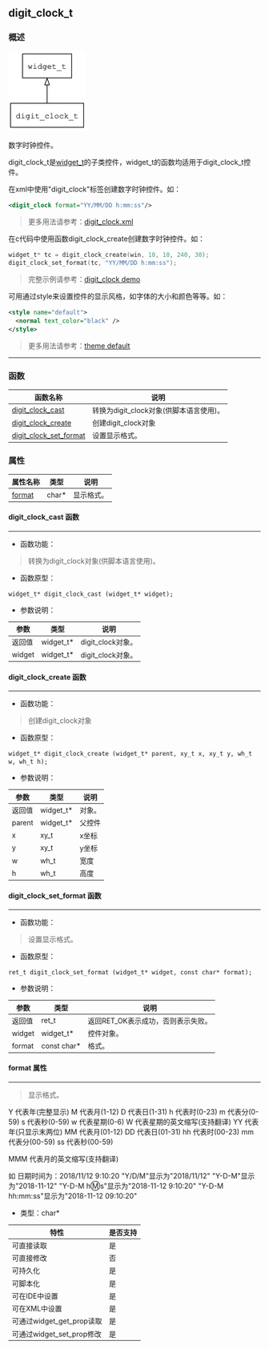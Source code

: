 ## digit\_clock\_t
### 概述
![image](images/digit_clock_t_0.png)

 数字时钟控件。

 digit\_clock\_t是[widget\_t](widget_t.md)的子类控件，widget\_t的函数均适用于digit\_clock\_t控件。

 在xml中使用"digit\_clock"标签创建数字时钟控件。如：

 ```xml
 <digit_clock format="YY/MM/DD h:mm:ss"/>
 ```

 > 更多用法请参考：[digit\_clock.xml](
 https://github.com/zlgopen/awtk/blob/master/demos/assets/raw/ui/digit_clock.xml)

 在c代码中使用函数digit\_clock\_create创建数字时钟控件。如：

 ```c
 widget_t* tc = digit_clock_create(win, 10, 10, 240, 30);
 digit_clock_set_format(tc, "YY/MM/DD h:mm:ss");
 ```

 > 完整示例请参考：[digit\_clock demo](
 https://github.com/zlgopen/awtk-c-demos/blob/master/demos/digit_clock.c)

 可用通过style来设置控件的显示风格，如字体的大小和颜色等等。如：

 ```xml
 <style name="default">
   <normal text_color="black" />
 </style>
 ```

 > 更多用法请参考：[theme default](
 https://github.com/zlgopen/awtk/blob/master/demos/assets/raw/styles/default.xml#L138)


----------------------------------
### 函数
<p id="digit_clock_t_methods">

| 函数名称 | 说明 | 
| -------- | ------------ | 
| <a href="#digit_clock_t_digit_clock_cast">digit\_clock\_cast</a> | 转换为digit_clock对象(供脚本语言使用)。 |
| <a href="#digit_clock_t_digit_clock_create">digit\_clock\_create</a> | 创建digit_clock对象 |
| <a href="#digit_clock_t_digit_clock_set_format">digit\_clock\_set\_format</a> | 设置显示格式。 |
### 属性
<p id="digit_clock_t_properties">

| 属性名称 | 类型 | 说明 | 
| -------- | ----- | ------------ | 
| <a href="#digit_clock_t_format">format</a> | char* | 显示格式。 |
#### digit\_clock\_cast 函数
-----------------------

* 函数功能：

> <p id="digit_clock_t_digit_clock_cast"> 转换为digit_clock对象(供脚本语言使用)。



* 函数原型：

```
widget_t* digit_clock_cast (widget_t* widget);
```

* 参数说明：

| 参数 | 类型 | 说明 |
| -------- | ----- | --------- |
| 返回值 | widget\_t* | digit\_clock对象。 |
| widget | widget\_t* | digit\_clock对象。 |
#### digit\_clock\_create 函数
-----------------------

* 函数功能：

> <p id="digit_clock_t_digit_clock_create"> 创建digit_clock对象



* 函数原型：

```
widget_t* digit_clock_create (widget_t* parent, xy_t x, xy_t y, wh_t w, wh_t h);
```

* 参数说明：

| 参数 | 类型 | 说明 |
| -------- | ----- | --------- |
| 返回值 | widget\_t* | 对象。 |
| parent | widget\_t* | 父控件 |
| x | xy\_t | x坐标 |
| y | xy\_t | y坐标 |
| w | wh\_t | 宽度 |
| h | wh\_t | 高度 |
#### digit\_clock\_set\_format 函数
-----------------------

* 函数功能：

> <p id="digit_clock_t_digit_clock_set_format"> 设置显示格式。



* 函数原型：

```
ret_t digit_clock_set_format (widget_t* widget, const char* format);
```

* 参数说明：

| 参数 | 类型 | 说明 |
| -------- | ----- | --------- |
| 返回值 | ret\_t | 返回RET\_OK表示成功，否则表示失败。 |
| widget | widget\_t* | 控件对象。 |
| format | const char* | 格式。 |
#### format 属性
-----------------------
> <p id="digit_clock_t_format"> 显示格式。

 Y 代表年(完整显示)
 M 代表月(1-12)
 D 代表日(1-31)
 h 代表时(0-23)
 m 代表分(0-59)
 s 代表秒(0-59)
 w 代表星期(0-6)
 W 代表星期的英文缩写(支持翻译)
 YY 代表年(只显示末两位)
 MM 代表月(01-12)
 DD 代表日(01-31)
 hh 代表时(00-23)
 mm 代表分(00-59)
 ss 代表秒(00-59)

 MMM 代表月的英文缩写(支持翻译)

 如 日期时间为：2018/11/12 9:10:20
 "Y/D/M"显示为"2018/11/12"
 "Y-D-M"显示为"2018-11-12"
 "Y-D-M h:m:s"显示为"2018-11-12 9:10:20"
 "Y-D-M hh:mm:ss"显示为"2018-11-12 09:10:20"


* 类型：char*

| 特性 | 是否支持 |
| -------- | ----- |
| 可直接读取 | 是 |
| 可直接修改 | 否 |
| 可持久化   | 是 |
| 可脚本化   | 是 |
| 可在IDE中设置 | 是 |
| 可在XML中设置 | 是 |
| 可通过widget\_get\_prop读取 | 是 |
| 可通过widget\_set\_prop修改 | 是 |

